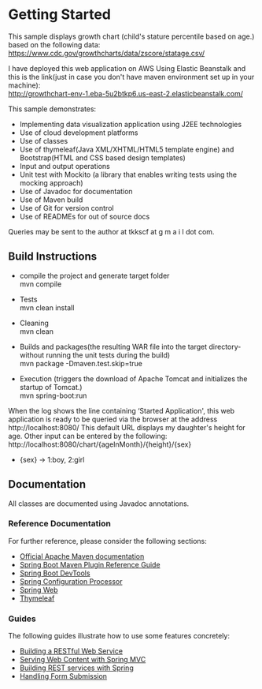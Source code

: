 # Getting Started

This sample displays growth chart (child's stature percentile based on age.) based on the following data:<br>
<a href="https://www.cdc.gov/growthcharts/data/zscore/statage.csv">https://www.cdc.gov/growthcharts/data/zscore/statage.csv/</a>

I have deployed this web application on AWS Using Elastic Beanstalk and this is the link(just in case you don't have maven environment set up in your machine):<br>
<a href="http://ornlcodesample-env.eba-z9v52myc.us-east-2.elasticbeanstalk.com">http://growthchart-env-1.eba-5u2btkp6.us-east-2.elasticbeanstalk.com/</a>


This sample demonstrates:
* Implementing data visualization application using J2EE technologies
* Use of cloud development platforms
* Use of classes
* Use of thymeleaf(Java XML/XHTML/HTML5 template engine) and Bootstrap(HTML and CSS based design templates)
* Input and output operations
* Unit test with Mockito (a library that enables writing tests using the mocking approach)
* Use of Javadoc for documentation
* Use of Maven build
* Use of Git for version control
* Use of READMEs for out of source docs


Queries may be sent to the author at tkkscf at g m a i l dot com.

## Build Instructions

* compile the project and generate target folder<br>
mvn compile


* Tests<br>
mvn clean install


* Cleaning<br>
mvn clean


* Builds and packages(the resulting WAR file into the target directory-without running the unit tests during the build)<br>
mvn package -Dmaven.test.skip=true


* Execution (triggers the download of Apache Tomcat and initializes the startup of Tomcat.)<br>
mvn spring-boot:run

When the log shows the line containing ‘Started Application', this web application is ready to be queried via the browser at the address http://localhost:8080/
This default URL displays my daughter's height for age. Other input can be entered by the following:<br>
http://localhost:8080/chart/{ageInMonth}/{height}/{sex}<br>
* {sex} -> 1:boy, 2:girl

## Documentation

All classes are documented using Javadoc annotations. 

### Reference Documentation
For further reference, please consider the following sections:

* [Official Apache Maven documentation](https://maven.apache.org/guides/index.html)
* [Spring Boot Maven Plugin Reference Guide](https://docs.spring.io/spring-boot/docs/2.2.7.BUILD-SNAPSHOT/maven-plugin/)
* [Spring Boot DevTools](https://docs.spring.io/spring-boot/docs/2.2.6.RELEASE/reference/htmlsingle/#using-boot-devtools)
* [Spring Configuration Processor](https://docs.spring.io/spring-boot/docs/2.2.6.RELEASE/reference/htmlsingle/#configuration-metadata-annotation-processor)
* [Spring Web](https://docs.spring.io/spring-boot/docs/2.2.6.RELEASE/reference/htmlsingle/#boot-features-developing-web-applications)
* [Thymeleaf](https://docs.spring.io/spring-boot/docs/2.2.6.RELEASE/reference/htmlsingle/#boot-features-spring-mvc-template-engines)

### Guides
The following guides illustrate how to use some features concretely:

* [Building a RESTful Web Service](https://spring.io/guides/gs/rest-service/)
* [Serving Web Content with Spring MVC](https://spring.io/guides/gs/serving-web-content/)
* [Building REST services with Spring](https://spring.io/guides/tutorials/bookmarks/)
* [Handling Form Submission](https://spring.io/guides/gs/handling-form-submission/)

